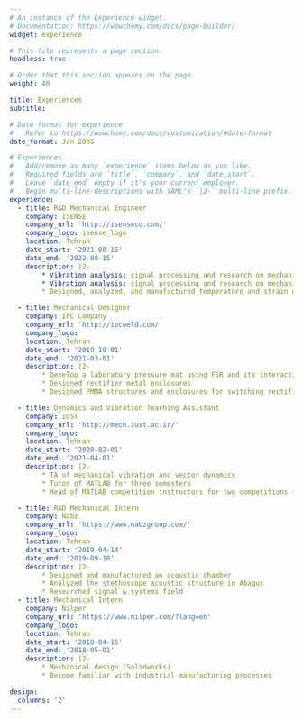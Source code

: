 ```yaml
---
# An instance of the Experience widget.
# Documentation: https://wowchemy.com/docs/page-builder/
widget: experience

# This file represents a page section.
headless: true

# Order that this section appears on the page.
weight: 40

title: Experiences
subtitle:

# Date format for experience
#   Refer to https://wowchemy.com/docs/customization/#date-format
date_format: Jan 2006

# Experiences.
#   Add/remove as many `experience` items below as you like.
#   Required fields are `title`, `company`, and `date_start`.
#   Leave `date_end` empty if it's your current employer.
#   Begin multi-line descriptions with YAML's `|2-` multi-line prefix.
experience:
  - title: R&D Mechanical Engineer
    company: ISENSE
    company_url: 'http://isenseco.com/'
    company_logo: isense_logo
    location: Tehran
    date_start: '2021-08-15'
    date_end: '2022-08-15'
    description: |2-
        * Vibration analysis: signal processing and research on mechanical joints looseness and accelerometers accuracy
        * Vibration analysis: signal processing and research on mechanical joints looseness
        * Designed, analyzed, and manufactured temperature and strain data loggers enclosures

  - title: Mechanical Designer
    company: IPC Company
    company_url: 'http://ipcweld.com/'
    company_logo:
    location: Tehran
    date_start: '2019-10-01'
    date_end: '2021-03-01'
    description: |2-
        * Develop a laboratory pressure mat using FSR and its interactive software for movement monitoring (using PyQt and Arduino)
        * Designed rectifier metal enclosures
        * Designed PMMA structures and enclosures for switching rectifiers

  - title: Dynamics and Vibration Teaching Assistant
    company: IUST
    company_url: 'http://mech.iust.ac.ir/'
    company_logo:
    location: Tehran
    date_start: '2020-02-01'
    date_end: '2021-04-01'
    description: |2-
        * TA of mechanical vibration and vector dynamics
        * Tutor of MATLAB for three semesters
        * Head of MATLAB competition instructors for two competitions (SSME)

  - title: R&D Mechanical Intern
    company: Nabz
    company_url: 'https://www.nabzgroup.com/'
    company_logo:
    location: Tehran
    date_start: '2019-04-14'
    date_end: '2019-09-18'
    description: |2-
        * Designed and manufactured an acoustic chamber
        * Analyzed the stethoscope acoustic structure in Abaqus
        * Researched signal & systems field
  - title: Mechanical Intern
    company: Nilper
    company_url: 'https://www.nilper.com/?lang=en'
    company_logo:
    location: Tehran
    date_start: '2018-04-15'
    date_end: '2018-05-01'
    description: |2-
        * Mechanical design (Solidworks)
        * Become familiar with industrial manufacturing processes

design:
  columns: '2'
---
```

